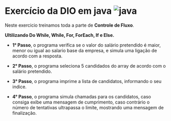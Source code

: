 # Exercício da DIO em java ![java](https://img.shields.io/badge/Java-ED8B00?style=for-the-badge&logo=openjdk&logoColor=white)

Neste exercicio treinamos toda a parte de **Controle de Fluxo**.

 **Ultilizando Do While, While, For, ForEach, If e Else.**
 
  - **1° Passo**, o programa verifica se o valor do salário pretendido é maior, menor ou igual ao salario base da empresa, e simula uma ligação de acordo com a resposta.

   - **2° Passo**, o programa seleciona 5 candidados do array de acordo com o salário pretendido.

   - **3° Passo**, o programa imprime a lista de candidatos, informando o seu indice.

   - **4° Passo**, o programa simula chamadas para os candidatos, caso consiga exibe uma mensagem de cumprimento, caso contrário o número de tentativas ultrapassa o limite, mostrando uma mensagem de finalização.